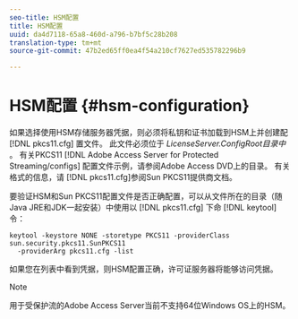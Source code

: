 ```yaml
---
seo-title: HSM配置
title: HSM配置
uuid: da4d7118-65a8-460d-a796-b7bf5c28b208
translation-type: tm+mt
source-git-commit: 47b2ed65ff0ea4f54a210cf7627ed535782296b9

---
```



# HSM配置 {#hsm-configuration}

如果选择使用HSM存储服务器凭据，则必须将私钥和证书加载到HSM上并创建配 [!DNL pkcs11.cfg] 置文件。 此文件必须位于 *LicenseServer.ConfigRoot目录中* 。 有关PKCS11 [!DNL Adobe Access Server for Protected Streaming/configs] 配置文件示例，请参阅Adobe Access DVD上的目录。 有关格式的信息，请 [!DNL pkcs11.cfg]参阅Sun PKCS11提供商文档。

要验证HSM和Sun PKCS11配置文件是否正确配置，可以从文件所在的目录（随Java JRE和JDK一起安装）中使用以 [!DNL pkcs11.cfg] 下命 [!DNL keytool] 令：

```
keytool -keystore NONE -storetype PKCS11 -providerClass sun.security.pkcs11.SunPKCS11 
  -providerArg pkcs11.cfg -list
```

如果您在列表中看到凭据，则HSM配置正确，许可证服务器将能够访问凭据。

> [!NOTE]
> 用于受保护流的Adobe Access Server当前不支持64位Windows OS上的HSM。

